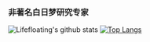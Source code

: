 ###   非著名白日梦研究专家
![Lifefloating's github stats](https://github-readme-stats.vercel.app/api?username=lifefloating&show_icons=true&theme=default&show_icons=true&count_private=true)
[![Top Langs](https://github-readme-stats.vercel.app/api/top-langs/?username=lifefloating)](https://github.com/anuraghazra/github-readme-stats)
